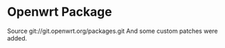Openwrt Package
===============
Source git://git.openwrt.org/packages.git
And some custom patches were added.
